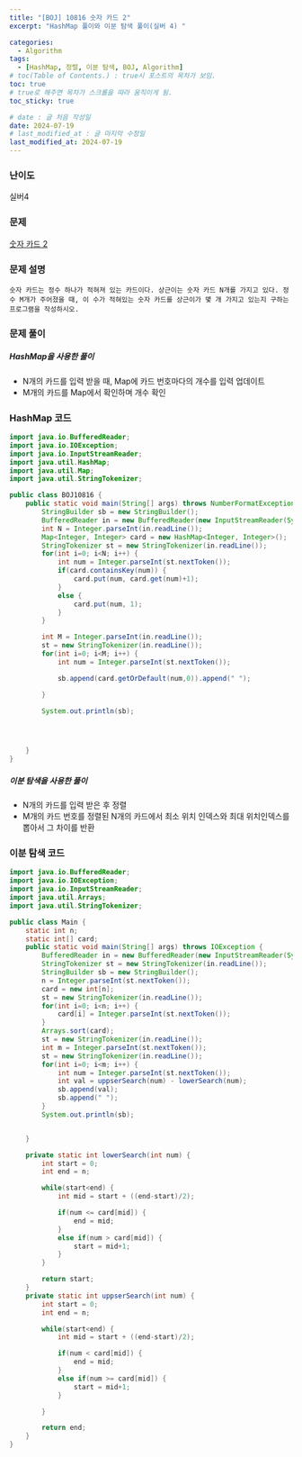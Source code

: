 ```yaml
---
title: "[BOJ] 10816 숫자 카드 2"
excerpt: "HashMap 풀이와 이분 탐색 풀이(실버 4) "

categories:
  - Algorithm
tags:
  - [HashMap, 정렬, 이분 탐색, BOJ, Algorithm]
# toc(Table of Contents.) : true시 포스트의 목차가 보임.
toc: true
# true로 해주면 목차가 스크롤을 따라 움직이게 됨.
toc_sticky: true

# date : 글 처음 작성일
date: 2024-07-19
# last_modified_at : 글 마지막 수정일
last_modified_at: 2024-07-19
---
```


### 난이도

실버4

### 문제

[숫자 카드 2](https://www.acmicpc.net/problem/10816)

### 문제 설명

    숫자 카드는 정수 하나가 적혀져 있는 카드이다. 상근이는 숫자 카드 N개를 가지고 있다. 정수 M개가 주어졌을 때, 이 수가 적혀있는 숫자 카드를 상근이가 몇 개 가지고 있는지 구하는 프로그램을 작성하시오.

### 문제 풀이

##### HashMap을 사용한 풀이

- N개의 카드를 입력 받을 때, Map에 카드 번호마다의 개수를 입력 업데이트
- M개의 카드를 Map에서 확인하며 개수 확인

### HashMap 코드

```java
import java.io.BufferedReader;
import java.io.IOException;
import java.io.InputStreamReader;
import java.util.HashMap;
import java.util.Map;
import java.util.StringTokenizer;

public class BOJ10816 {
	public static void main(String[] args) throws NumberFormatException, IOException {
		StringBuilder sb = new StringBuilder();
		BufferedReader in = new BufferedReader(new InputStreamReader(System.in));
		int N = Integer.parseInt(in.readLine());
		Map<Integer, Integer> card = new HashMap<Integer, Integer>();
		StringTokenizer st = new StringTokenizer(in.readLine());
		for(int i=0; i<N; i++) {
			int num = Integer.parseInt(st.nextToken());
			if(card.containsKey(num)) {
				card.put(num, card.get(num)+1);
			}
			else {
				card.put(num, 1);
			}
		}

		int M = Integer.parseInt(in.readLine());
		st = new StringTokenizer(in.readLine());
		for(int i=0; i<M; i++) {
			int num = Integer.parseInt(st.nextToken());

			sb.append(card.getOrDefault(num,0)).append(" ");

		}

		System.out.println(sb);




	}
}


```

##### 이분 탐색을 사용한 풀이

- N개의 카드를 입력 받은 후 정렬
- M개의 카드 번호를 정렬된 N개의 카드에서 최소 위치 인덱스와 최대 위치인덱스를 뽑아서 그 차이를 반환

### 이분 탐색 코드

```java
import java.io.BufferedReader;
import java.io.IOException;
import java.io.InputStreamReader;
import java.util.Arrays;
import java.util.StringTokenizer;

public class Main {
	static int n;
	static int[] card;
	public static void main(String[] args) throws IOException {
		BufferedReader in = new BufferedReader(new InputStreamReader(System.in));
		StringTokenizer st = new StringTokenizer(in.readLine());
		StringBuilder sb = new StringBuilder();
		n = Integer.parseInt(st.nextToken());
		card = new int[n];
		st = new StringTokenizer(in.readLine());
		for(int i=0; i<n; i++) {
			card[i] = Integer.parseInt(st.nextToken());
		}
		Arrays.sort(card);
		st = new StringTokenizer(in.readLine());
		int m = Integer.parseInt(st.nextToken());
		st = new StringTokenizer(in.readLine());
		for(int i=0; i<m; i++) {
			int num = Integer.parseInt(st.nextToken());
			int val = uppserSearch(num) - lowerSearch(num);
			sb.append(val);
			sb.append(" ");
		}
		System.out.println(sb);


	}

	private static int lowerSearch(int num) {
		int start = 0;
		int end = n;

		while(start<end) {
			int mid = start + ((end-start)/2);

			if(num <= card[mid]) {
				end = mid;
			}
			else if(num > card[mid]) {
				start = mid+1;
			}
		}

		return start;
	}
	private static int uppserSearch(int num) {
		int start = 0;
		int end = n;

		while(start<end) {
			int mid = start + ((end-start)/2);

			if(num < card[mid]) {
				end = mid;
			}
			else if(num >= card[mid]) {
				start = mid+1;
			}

		}

		return end;
	}
}

```
